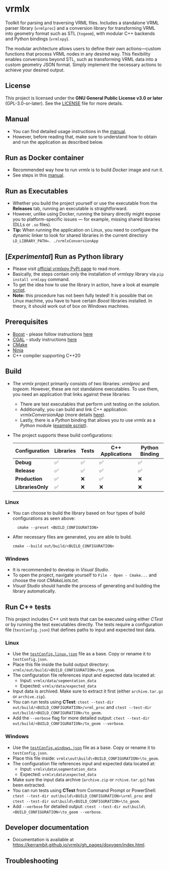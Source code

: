 # vrmlx
Toolkit for parsing and traversing VRML files.
Includes a standalone VRML parser library (```vrmlproc```) and a conversion library for transforming VRML into geometry format such as STL (```togeom```), with modular C++ backends and Python bindings (```vrmlxpy```).

The modular architecture allows users to define their own actions—custom functions that process VRML nodes in any desired way. This flexibility enables conversions beyond STL, such as transforming VRML data into a custom geometry JSON format. Simply implement the necessary actions to achieve your desired output.

## License
This project is licensed under the **GNU General Public License v3.0 or later** (GPL-3.0-or-later). See the [LICENSE](LICENSE) file for more details.

## Manual
- You can find detailed usage instructions in the [manual](docs/manual.md).  
- However, before reading that, make sure to understand how to obtain and run the application as described below.

## Run as Docker container
- Recommended way how to run *vrmlx* is to build *Docker* image and run it.
- See steps in this [manual](docs/docker_steps.md).

## Run as Executables
- Whether you build the project yourself or use the executable from the **Releases** tab, running an executable is straightforward.
- However, unlike using Docker, running the binary directly might expose you to platform-specific issues — for example, missing shared libraries (DLLs or `.so` files).
- **Tip:** When running the application on Linux, you need to configure the dynamic linker to look for shared libraries in the current directory  ```LD_LIBRARY_PATH=. ./vrmlxConversionApp```

## [*Experimental*] Run as Python library
- Please visit [official vrmlxpy PyPi page](https://pypi.org/project/vrmlxpy/) to read more.
- Basically, the steps contain only the installation of *vrmlxpy* library via ```pip install vrmlxpy``` command.
- To get the idea how to use the library in action, have a look at example [script](scripts/run_vrmlxpy.py).
- **Note:** this procedure has not been fully tested! It is possible that on Linux machine, you have to have certain *Boost* libraries installed. In theory, it should work out of box on Windows machines.

## Prerequisites
- [Boost](https://www.boost.org/) - please follow instructions [here](docs/boost_installation.md)
- [CGAL](https://www.cgal.org/) - study instructions [here](docs/cgal_installation.md)
- [CMake](https://cmake.org/)
- [Ninja](https://ninja-build.org/)
- C++ compiler supporting C++20

## Build

- The *vrmlx* project primarily consists of two libraries: *vrmlproc* and *togeom*. However, these are not standalone executables. To use them, you need an application that links against these libraries:
	- There are test executables that perform unit testing on the solution.
	- Additionally, you can build and link C++ application: *vrmlxConversionApp* (more details [here](docs/docker_steps.md)).
	- Lastly, there is a *Python* binding that allows you to use *vrmlx* as a *Python* module ([example script](scripts/run_vrmlxpy_from_docker.py)).

- The project supports these build configurations:

	| Configuration     | Libraries | Tests | C++ Applications | Python Binding |
	|------------------|-----------|-------|------------------|-----------------|
	| **Debug**        | ✅         | ✅     | ✅                | ✅         |
	| **Release**      | ✅         | ✅     | ✅                | ✅         |
	| **Production**   | ✅         | ❌     | ✅                | ❌         |
	| **LibrariesOnly** | ✅         | ❌     | ❌                | ❌        |


### Linux
- You can choose to build the library based on four types of build configurations as seen above:

  ```
	cmake --preset <BUILD_CONFIGURATION>
  ```
- After necessary files are generated, you are able to build.
	```
	cmake --build out/build/<BUILD_CONFIGURATION>
	```

### Windows
- It is recommended to develop in *Visual Studio*.
- To open the project, navigate yourself to ```File - Open - Cmake...``` and choose the root *CMakeLists.txt*.
- *Visual Studio* should handle the process of generating and building the library automatically.

## Run C++ tests

This project includes C++ unit tests that can be executed using either *CTest* or by running the test executables directly. The tests require a configuration file (`testConfig.json`) that defines paths to input and expected test data.

### Linux
- Use the [```testConfig.linux.json```](testConfig.linux.json) file as a base. Copy or rename it to `testConfig.json`.
- Place this file inside the build output directory:  
  ```vrmlx/out/build/<BUILD_CONFIGURATION>/to_geom```.
- The configuration file references input and expected data located at:
  - Input: `vrmlx/data/segmentation_data`
  - Expected: `vrmlx/data/expected_data`
- Input data is archived. Make sure to extract it first (either `archive.tar.gz` or `archive.zip`).
- You can run tests using **CTest**:
  ```ctest --test-dir out/build/<BUILD_CONFIGURATION>/vrml_proc``` and 
  ```ctest --test-dir out/build/<BUILD_CONFIGURATION>/to_geom```.
- Add the ```--verbose``` flag for more detailed output: ```ctest --test-dir out/build/<BUILD_CONFIGURATION>/to_geom --verbose```.

### Windows
- Use the [```testConfig.windows.json```](testConfig.windows.json) file as a base. Copy or rename it to `testConfig.json`.
- Place this file inside: ```vrmlx\out\build\<BUILD_CONFIGURATION>\to_geom```.
- The configuration file references input and expected data located at:
  - Input: `vrmlx\data\segmentation_data`
  - Expected: `vrmlx\data\expected_data`
- Make sure the input data archive (```archive.zip``` or ```rchive.tar.gz```) has been extracted.
- You can run tests using **CTest** from Command Prompt or PowerShell:
  ``` ctest --test-dir out\build\<BUILD_CONFIGURATION>\vrml_proc``` and
  ```ctest --test-dir out\build\<BUILD_CONFIGURATION>\to_geom```.
- Add ```--verbose``` for detailed output: ```ctest --test-dir out\build\<BUILD_CONFIGURATION>\to_geom --verbose```.

## Developer documentation
- Documentation is available at https://kerrambit.github.io/vrmlx/gh_pages/doxygen/index.html.

## Troubleshooting
